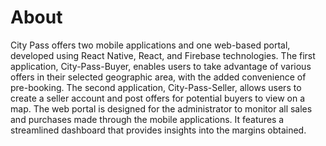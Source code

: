 # About

City Pass offers two mobile applications and one web-based portal, developed using React Native, React, and Firebase technologies. The first application, City-Pass-Buyer, enables users to take advantage of various offers in their selected geographic area, with the added convenience of pre-booking. The second application, City-Pass-Seller, allows users to create a seller account and post offers for potential buyers to view on a map. The web portal is designed for the administrator to monitor all sales and purchases made through the mobile applications. It features a streamlined dashboard that provides insights into the margins obtained.
 
